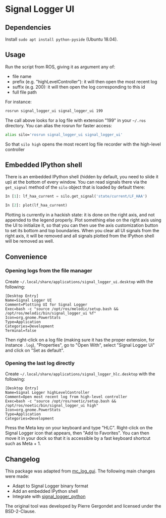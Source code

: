 # Signal Logger UI

## Dependencies

Install ``sudo apt install python-pyside`` (Ubuntu 18.04).

## Usage

Run the script from ROS, giving it as argument any of:

- file name
- prefix (e.g. "highLevelController"): it will then open the most recent log
- suffix (e.g. 200): it will then open the log corresponding to this id
- full file path

For instance:

```bash
rosrun signal_logger_ui signal_logger_ui 199
```

The call above looks for a log file with extension "199" in your ``~/.ros``
directory. You can alias the rosrun for faster access:

```bash
alias silo='rosrun signal_logger_ui signal_logger_ui'
```

So that ``silo high`` opens the most recent log file recorder with the
high-level controller

## Embedded IPython shell

There is an embedded IPython shell (hidden by default, you need to slide it up)
at the bottom of every window. You can read signals there via the `get_signal`
method of the `silo` object that is loaded by default there:

```python
In [1]: lf_haa_current = silo.get_signal('state/current/LF_HAA')

In [2]: plot(lf_haa_current)
```

Plotting is currently in a hackish state: it is done on the right axis, and not
appended to the legend properly. Plot something else on the right axis using
the UI to initialize it, so that you can then use the axis customization button
to set its bottom and top boundaries. When you clear all UI signals from the
right axis, it will be removed and all signals plotted from the IPython shell
will be removed as well.

## Convenience

### Opening logs from the file manager

Create ``~/.local/share/applications/signal_logger_ui.desktop`` with the
following:

```
[Desktop Entry]
Name=Signal Logger UI
Comment=Plotting UI for Signal Logger
Exec=bash -c "source /opt/ros/melodic/setup.bash && /opt/ros/melodic/bin/signal_logger_ui %f"
Icon=org.gnome.PowerStats
Type=Application
Categories=Development
Terminal=false
```

Then right-click on a log file (making sure it has the proper extension, for
instance ``.log``), "Properties", go to "Open With", select "Signal Logger Ui"
and click on "Set as default".

### Opening the last log directly

Create ``~/.local/share/applications/signal_logger_hlc.desktop`` with the
following:

```
[Desktop Entry]
Name=Signal Logger highLevelController
Comment=Open most recent log from high-level controller
Exec=bash -c "source /opt/ros/noetic/setup.bash && /opt/ros/noetic/bin/signal_logger_ui high"
Icon=org.gnome.PowerStats
Type=Application
Categories=Development
```

Press the Meta key on your keyboard and type "HLC". Right-click on the Signal
Logger icon that appears, then "Add to Favorites". You can then move it in your
dock so that it is accessible by a fast keyboard shortcut such as Meta + 1.

## Changelog

This package was adapted from [mc\_log\_gui](https://github.com/jrl-umi3218/mc_rtc/tree/v1.1.0/utils/mc_log_gui). The following main changes were made:

- Adapt to Signal Logger binary format
- Add an embedded IPython shell
- Integrate with [signal\_logger\_python](https://github.com/ANYbotics/signal_logger/tree/master/signal_logger_python)

The original tool was developed by Pierre Gergondet and licensed under the BSD-2-Clause.
